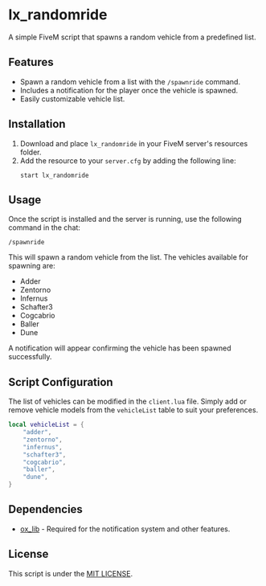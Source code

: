 # lx_randomride

A simple FiveM script that spawns a random vehicle from a predefined list.

## Features
- Spawn a random vehicle from a list with the `/spawnride` command.
- Includes a notification for the player once the vehicle is spawned.
- Easily customizable vehicle list.

## Installation
1. Download and place `lx_randomride` in your FiveM server's resources folder.
2. Add the resource to your `server.cfg` by adding the following line:
   ```
   start lx_randomride
   ```

## Usage
Once the script is installed and the server is running, use the following command in the chat:
```
/spawnride
```

This will spawn a random vehicle from the list. The vehicles available for spawning are:
- Adder
- Zentorno
- Infernus
- Schafter3
- Cogcabrio
- Baller
- Dune

A notification will appear confirming the vehicle has been spawned successfully.

## Script Configuration
The list of vehicles can be modified in the `client.lua` file. Simply add or remove vehicle models from the `vehicleList` table to suit your preferences.

```lua
local vehicleList = {
    "adder",
    "zentorno",
    "infernus",
    "schafter3",
    "cogcabrio",
    "baller",
    "dune",
}
```

## Dependencies
- [ox_lib](https://github.com/overextended/ox_lib) - Required for the notification system and other features.

## License
This script is under the [MIT LICENSE](LICENSE).